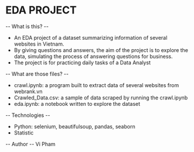 # EDA PROJECT
-- What is this? --
- An EDA project of a dataset summarizing information of several websites in Vietnam.
- By giving questions and answers, the aim of the project is to explore the data, simulating the process of answering questions for business.
- The project is for practicing daily tasks of a Data Analyst


-- What are those files? -- 
- crawl.ipynb: a program built to extract data of several websites from webrank.vn
- Crawled_Data.csv: a sample of data scraped by running the crawl.ipynb
- eda.ipynb: a notebook written to explore the dataset

-- Technologies --
- Python: selenium, beautifulsoup, pandas, seaborn
- Statistic

-- Author -- 
Vi Pham
